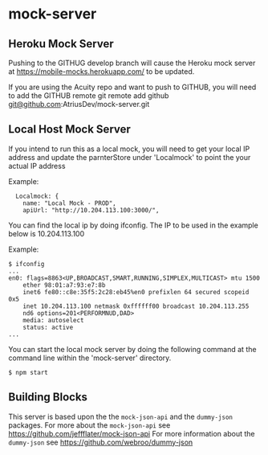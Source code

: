 # mock-server

## Heroku Mock Server

Pushing to the GITHUG develop branch will cause the Heroku mock server at https://mobile-mocks.herokuapp.com/ to be updated.

If you are using the Acuity repo and want to push to GITHUB, you will need to add the GITHUB remote
  git remote add github git@github.com:AtriusDev/mock-server.git
  
## Local Host Mock Server

If you intend to run this as a local mock, you will need to get your local IP address and update the parnterStore under 'Localmock' to point the your actual IP address

Example:
```
  Localmock: {
    name: "Local Mock - PROD",
    apiUrl: "http://10.204.113.100:3000/",
```
    
You can find the local ip by doing ifconfig.  The IP to be used in the example below is 10.204.113.100

Example: 
```
$ ifconfig
...
en0: flags=8863<UP,BROADCAST,SMART,RUNNING,SIMPLEX,MULTICAST> mtu 1500
	ether 98:01:a7:93:e7:8b 
	inet6 fe80::c8e:35f5:2c28:eb45%en0 prefixlen 64 secured scopeid 0x5 
	inet 10.204.113.100 netmask 0xffffff00 broadcast 10.204.113.255
	nd6 options=201<PERFORMNUD,DAD>
	media: autoselect
	status: active
...
```
You can start the local mock server by doing the following command at the command line within the 'mock-server' directory.

```
$ npm start
```

## Building Blocks

This server is based upon the the `mock-json-api` and the `dummy-json` packages.  For more about the `mock-json-api` see https://github.com/jeffflater/mock-json-api
For more information about the `dummy-json` see https://github.com/webroo/dummy-json

